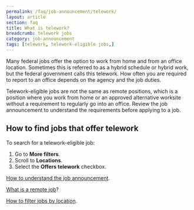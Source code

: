 ```yaml
---
permalink: /faq/job-announcement/telework/
layout: article
section: faq
title: What is telework?
breadcrumb: telework jobs
category: job-announcement
tags: [telework, telework-eligible jobs,]
---
```


Many federal jobs offer the option to work from home and from an office location. Sometimes this is referred to as a hybrid schedule or hybrid work, but the federal government calls this telework. How often you are required to report to an office depends on the agency and the job duties.  

Telework-eligible jobs are not the same as remote positions, which is a position where you work from home or an approved alternative worksite without a requirement to regularly go into an office. Review the job announcement to understand the requirements before applying to a job.  

## How to find jobs that offer telework 

To search for a telework-eligible job: 

1. Go to **More filters**. 
2. Scroll to **Locations**. 
3. Select the **Offers telework** checkbox. 

[How to understand the job announcement](https://www.usajobs.gov/Help/how-to/job-announcement/).  

[What is a remote job](https://www.usajobs.gov/Help/faq/job-announcement/remote/)?  

[How to filter jobs by location](https://www.usajobs.gov/Help/how-to/search/filters/location/). 
